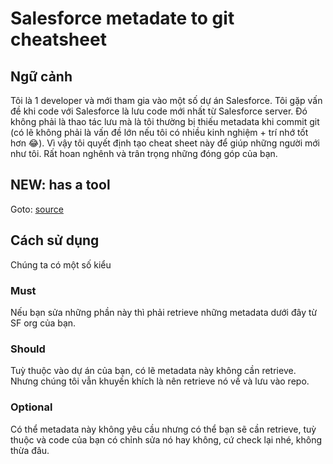 # Salesforce metadate to git cheatsheet

## Ngữ cảnh
   
Tôi là 1 developer và mới tham gia vào một số dự án Salesforce. Tôi gặp vấn đề khi code với Salesforce là lưu code mới nhất từ Salesforce server. Đó không phải là thao tác lưu mà là tôi thường bị thiếu metadata khi commit git (có lẽ không phải là vấn đề lớn nếu tôi có nhiều kinh nghiệm + trí nhớ tốt hơn 😂). Vì vậy tôi quyết định tạo cheat sheet này để giúp những người mới như tôi. Rất hoan nghênh và trân trọng những đóng góp của bạn.


## NEW: has a tool 
Goto: [source](/source/)


## Cách sử dụng

Chúng ta có một số kiểu

### Must
Nếu bạn sửa những phần này thì phải retrieve những metadata dưới đây từ SF org của bạn.

### Should
Tuỳ thuộc vào dự án của bạn, có lẽ metadata này không cần retrieve. Nhưng chúng tôi vẫn khuyến khích là nên retrieve nó về và lưu vào repo.

### Optional
Có thể metadata này không yêu cầu nhưng có thể bạn sẽ cần retrieve, tuỳ thuộc và code của bạn có chỉnh sửa nó hay không, cứ check lại nhé, không thừa đâu.

##  